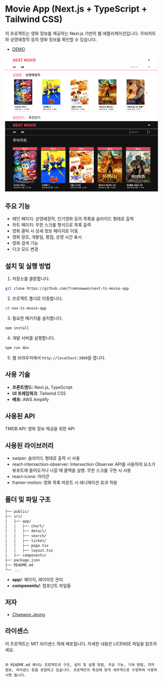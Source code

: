 # Movie App (Next.js + TypeScript + Tailwind CSS)

이 프로젝트는 영화 정보를 제공하는 Next.js 기반의 웹 애플리케이션입니다. 무비차트와 상영예정작 등의 영화 정보를 확인할 수 있습니다.

- [DEMO](https://main.d3ltayzm03kvdg.amplifyapp.com/)

![DEMO PAGE](./public/sample1.png)
![DEMO PAGE](./public/sample2.png)

## 주요 기능

- 메인 페이지: 상영예정작, 인기영화 등의 목록을 슬라이드 형태로 출력
- 차트 페이지: 무한 스크롤 형식으로 목록 출력
- 영화 클릭 시 상세 정보 페이지로 이동
- 영화 장르, 개봉일, 평점, 상영 시간 표시
- 영화 검색 기능
- 다크 모드 변경

## 설치 및 실행 방법

1. 저장소를 클론합니다.

```bash
git clone https://github.com/fromnowwon/next-ts-movie-app
```

2. 프로젝트 폴더로 이동합니다.

```bash
cd nex-ts-movie-app
```

3. 필요한 패키지를 설치합니다.

```bash
npm install
```

4. 개발 서버를 실행합니다.

```bash
npm run dev
```

5. 웹 브라우저에서 `http://localhost:3000`을 엽니다.

## 사용 기술

- **프론트엔드:** Next.js, TypeScript
- **UI 프레임워크**: Tailwind CSS
- **배포:** AWS Amplify

## 사용된 API

TMDB API: 영화 정보 제공을 위한 API

## 사용된 라이브러리

- swiper: 슬라이드 형태로 출력 시 사용
- react-intersection-observer: Intersection Observer API를 사용하여 요소가 뷰포트에 들어오거나 나갈 때 콜백을 실행. 무한 스크롤 구현 시 사용
- react-icons: 아이콘
- framer-motion: 영화 목록 마운트 시 애니메이션 효과 적용

## 폴더 및 파일 구조

```plaintext
├── public/
├── src/
│   ├── app/
│   │   ├── chart/
│   │   ├── detail/
│   │   ├── search/
│   │   ├── ticket/
│   │   ├── page.tsx
│   │   ├── layout.tsx
│   ├── components/
├── package.json
├── README.md
└── ...
```

- **app/**: 페이지, 레이아웃 관리
- **components/**: 컴포넌트 파일들

## 저자

- [Chaewon Jeong](https://github.com/fromnowwon)

## 라이센스

이 프로젝트는 MIT 라이센스 하에 배포됩니다. 자세한 내용은 LICENSE 파일을 참조하세요.

```

위 README.md 예시는 프로젝트의 구조, 설치 및 실행 방법, 주요 기능, 기여 방법, 저자 정보, 라이센스 등을 포함하고 있습니다. 프로젝트의 특성에 맞게 세부적으로 수정하여 사용하시면 됩니다.
```
